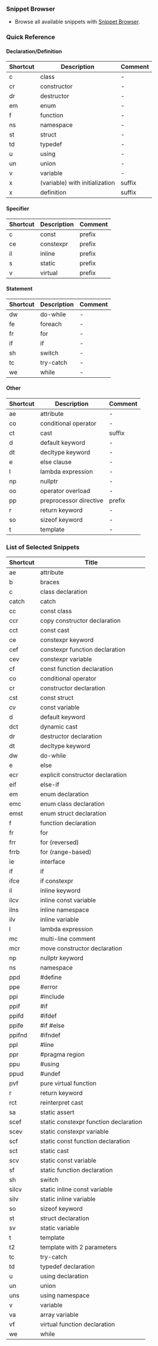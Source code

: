 ### Snippet Browser

* Browse all available snippets with [Snippet Browser](http://pihrt.net/snippetica/snippets?engine=vscode&language=cpp)\.

### Quick Reference

#### Declaration/Definition

Shortcut|Description|Comment
--------|-----------|-------
c|class|\-
cr|constructor|\-
dr|destructor|\-
em|enum|\-
f|function|\-
ns|namespace|\-
st|struct|\-
td|typedef|\-
u|using|\-
un|union|\-
v|variable|\-
x|\(variable\) with initialization|suffix
x|definition|suffix

#### Specifier

Shortcut|Description|Comment
--------|-----------|-------
c|const|prefix
ce|constexpr|prefix
il|inline|prefix
s|static|prefix
v|virtual|prefix

#### Statement

Shortcut|Description|Comment
--------|-----------|-------
dw|do\-while|\-
fe|foreach|\-
fr|for|\-
if|if|\-
sh|switch|\-
tc|try\-catch|\-
we|while|\-

#### Other

Shortcut|Description|Comment
--------|-----------|-------
ae|attribute|\-
co|conditional operator|\-
ct|cast|suffix
d|default keyword|\-
dt|decltype keyword|\-
e|else clause|\-
l|lambda expression|\-
np|nullptr|\-
oo|operator overload|\-
pp|preprocessor directive|prefix
r|return keyword|\-
so|sizeof keyword|\-
t|template|\-

### List of Selected Snippets

Shortcut|Title
--------|-----
ae|attribute
b|braces
c|class declaration
catch|catch
cc|const class
ccr|copy constructor declaration
cct|const cast
ce|constexpr keyword
cef|constexpr function declaration
cev|constexpr variable
cf|const function declaration
co|conditional operator
cr|constructor declaration
cst|const struct
cv|const variable
d|default keyword
dct|dynamic cast
dr|destructor declaration
dt|decltype keyword
dw|do\-while
e|else
ecr|explicit constructor declaration
eif|else\-if
em|enum declaration
emc|enum class declaration
emst|enum struct declaration
f|function declaration
fr|for
frr|for \(reversed\)
frrb|for \(range\-based\)
ie|interface
if|if
ifce|if constexpr
il|inline keyword
ilcv|inline const variable
ilns|inline namespace
ilv|inline variable
l|lambda expression
mc|multi\-line comment
mcr|move constructor declaration
np|nullptr keyword
ns|namespace
ppd|\#define
ppe|\#error
ppi|\#include
ppif|\#if
ppifd|\#ifdef
ppife|\#if \#else
ppifnd|\#ifndef
ppl|\#line
ppr|\#pragma region
ppu|\#using
ppud|\#undef
pvf|pure virtual function
r|return keyword
rct|reinterpret cast
sa|static assert
scef|static constexpr function declaration
scev|static constexpr variable
scf|static const function declaration
sct|static cast
scv|static const variable
sf|static function declaration
sh|switch
silcv|static inline const variable
silv|static inline variable
so|sizeof keyword
st|struct declaration
sv|static variable
t|template
t2|template with 2 parameters
tc|try\-catch
td|typedef declaration
u|using declaration
un|union
uns|using namespace
v|variable
va|array variable
vf|virtual function declaration
we|while
